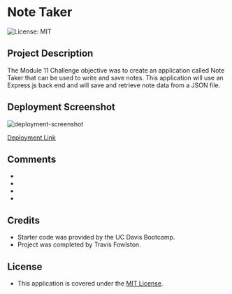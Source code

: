 # Note Taker 

![License: MIT](https://img.shields.io/badge/License-MIT-yellow.svg)

## Project Description

The Module 11 Challenge objective was to create an application called Note Taker that can be used to write and save notes. This application will use an Express.js back end and will save and retrieve note data from a JSON file.

## Deployment Screenshot

![deployment-screenshot]()

[Deployment Link]()

## Comments

-
-
-
-

## Credits

- Starter code was provided by the UC Davis Bootcamp.
- Project was completed by Travis Fowlston.

## License

- This application is covered under the [MIT License](https://opensource.org/licenses/MIT).
